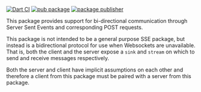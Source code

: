 [![Dart CI](https://github.com/dart-lang/sse/actions/workflows/test-package.yml/badge.svg)](https://github.com/dart-lang/sse/actions/workflows/test-package.yml)
[![pub package](https://img.shields.io/pub/v/sse.svg)](https://pub.dev/packages/sse)
[![package publisher](https://img.shields.io/pub/publisher/sse.svg)](https://pub.dev/packages/sse/publisher)

This package provides support for bi-directional communication through Server
Sent Events and corresponding POST requests.

This package is not intended to be a general purpose SSE package, but instead is
a bidirectional protocol for use when Websockets are unavailable. That is, both
the client and the server expose a `sink` and `stream` on which to send and
receive messages respectively.

Both the server and client have implicit assumptions on each other and therefore
a client from this package must be paired with a server from this package.
